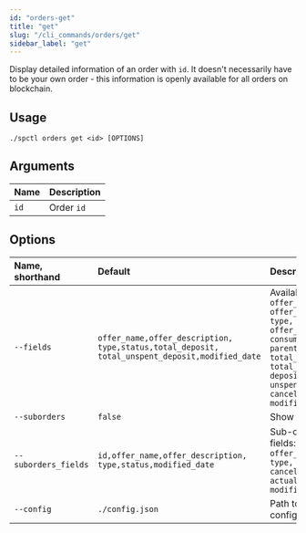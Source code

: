 ```yaml
---
id: "orders-get"
title: "get"
slug: "/cli_commands/orders/get"
sidebar_label: "get"
---
```


Display detailed information of an order with `id`. It doesn't necessarily have to be your own order - this information is openly available for all orders on blockchain.

## Usage

```
./spctl orders get <id> [OPTIONS]
```

## Arguments

|**Name**|**Description**|
| :- | :- |
|`id`|Order `id`|

## Options

|**Name, shorthand**|**Default**|**Description**|
| :- | :- | :- |
|`--fields`|`offer_name,offer_description,`<br/>`type,status,total_deposit,`<br/>`total_unspent_deposit,modified_date`|Available fields: `id, offer_name, offer_description, type, status, offer_id, consumer_address, parent_order_id, total_deposit, total_unspent_deposit, deposit, unspent_deposit, cancelable, modified_date`|
|`--suborders`|`false`|Show sub-orders|
|`--suborders_fields`|`id,offer_name,offer_description,`<br/>`type,status,modified_date`|Sub-order available fields: `id, offer_name, offer_description, type, status, cancelable, actual_cost, modified_date`|
|`--config`|`./config.json`|Path to the configuration file|